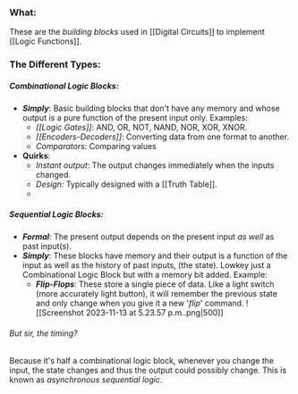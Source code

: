 ### What:
These are the *building blocks* used in [[Digital Circuits]] to implement [[Logic Functions]]. 

### The Different Types:
##### Combinational Logic Blocks:
- ***Simply***: Basic building blocks that don't have any memory and whose output is a pure function of the present input only. Examples:
	- *[[Logic Gates]]*: AND, OR, NOT, NAND, NOR, XOR, XNOR.
	- *[[Encoders-Decoders]]*: Converting data from one format to another.
	- *Comparators*: Comparing values
- **Quirks**:
	- *Instant output*: The output changes immediately when the inputs changed.
	- *Design:* Typically designed with a [[Truth Table]].
	- 

##### Sequential Logic Blocks:
- ***Formal***: The present output depends on the present input *as well* as past input(s).
- ***Simply***: These blocks have memory and their output is a function of the input as well as the history of past inputs, (the state). Lowkey just a Combinational Logic Block but with a memory bit added. Example:
	- ***Flip-Flops***: These store a single piece of data. Like a light switch (more accurately light button), it will remember the previous state and only change when you give it a new '*flip*' command.
	![[Screenshot 2023-11-13 at 5.23.57 p.m..png|500]]

###### But sir, the timing?
Because it's half a combinational logic block, whenever you change the input, the state changes and thus the output could possibly change. This is known as *asynchronous sequential logic*.


